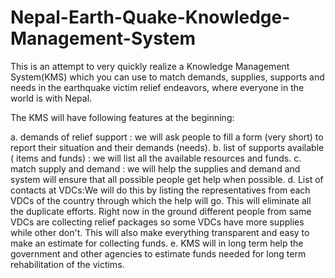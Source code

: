 # Nepal-Earth-Quake-Knowledge-Management-System

This is an attempt to very quickly realize a Knowledge Management System(KMS) which you can use to match demands, supplies, supports and needs in the earthquake victim relief endeavors, where everyone in the world is with Nepal.

The KMS will have following features at the beginning:

a. demands of relief support  : we will ask people to fill a form (very short) to report their situation and their demands (needs).
b. list of supports available ( items and funds) : we will list all the available resources and funds.
c. match supply and demand : we will help the supplies and demand and system will ensure that all possible people get help when possible.
d. List of contacts at VDCs:We will do this by listing the representatives from each VDCs of the country through which the help will go. This will eliminate all the duplicate efforts. Right now in the ground different people from same VDCs are collecting relief packages so some VDCs have more supplies while other don't. This will also make everything transparent and easy to make an estimate for collecting funds.
e. KMS will in long term help the government and other agencies to estimate funds needed for long term rehabilitation of the victims.

